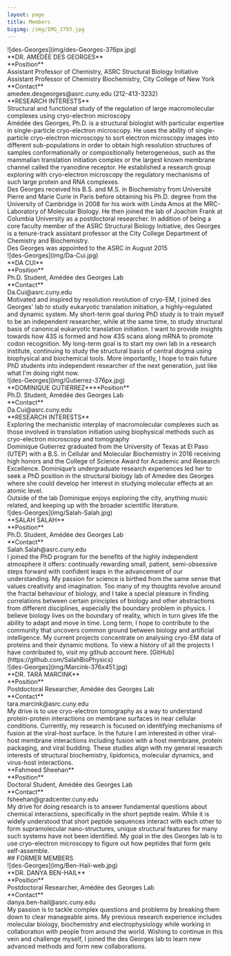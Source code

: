 ```yaml
---
layout: page
title: Members
bigimg: /img/IMG_2793.jpg
---
```


<div class="row">
  <div class="col-md-5" markdown="1">
  ![des-Georges](img/des-Georges-376px.jpg)<br>**DR. AMÉDÉE DES GEORGES**<br>**Position** <br>Assistant Professor of Chemistry, ASRC Structural Biology Initiative <br>Assistant Professor of Chemistry Biochemistry, City College of New York <br>**Contact**<br>amedee.desgeorges@asrc.cuny.edu (212-413-3232)<br>**RESEARCH INTERESTS** <br>Structural and functional study of the regulation of large macromolecular complexes using cryo-electron microscopy
  </div>
  <div class="col-md-7" markdown="1">
   Amédée des Georges, Ph.D. is a structural biologist with particular expertise in single-particle cryo-electron microscopy. He uses the ability of single-particle cryo-electron microscopy to sort electron microscopy images into different sub-populations in order to obtain high resolution structures of samples conformationally or compositionally heterogeneous, such as the mammalian translation initiation complex or the largest known membrane channel called the ryanodine receptor. He established a research group exploring with cryo-electron microscopy the regulatory mechanisms of such large protein and RNA complexes.<br>Des Georges received his B.S. and M.S. in Biochemistry from Université Pierre and Marie Curie in Paris before obtaining his Ph.D. degree from the University of Cambridge in 2008 for his work with Linda Amos at the MRC-Laboratory of Molecular Biology. He then joined the lab of Joachim Frank at Columbia University as a postdoctoral researcher. In addition of being a core faculty member of the ASRC Structural Biology Initiative, des Georges is a tenure-track assistant professor at the City College Department of Chemistry and Biochemistry.<br>Des Georges was appointed to the ASRC in August 2015 
  </div>
</div>

<div class="row">
  <div class="col-md-5" markdown="1">
  ![des-Georges](img/Da-Cui.jpg)<br>**DA CUI**<br>**Position**<br>Ph.D. Student, Amédée des Georges Lab <br>**Contact** <br>Da.Cui@asrc.cuny.edu
  </div>
  <div class="col-md-7" markdown="1">
  Motivated and inspired by resolution revolution of cryo-EM, I joined des Georges' lab to study eukaryotic translation initiation, a highly-regulated and dynamic system. My short-term goal during PhD study is to train myself to be an independent researcher, while at the same time, to study structural basis of canonical eukaryotic translation initiation. I want to provide insights towards how 43S is formed and how 43S scans along mRNA to promote codon recognition. My long-term goal is to start my own lab in a research institute, continuing to study the structural basis of central dogma using biophysical and biochemical tools. More importantly, I hope to train future PhD students into independent researcher of the next generation, just like what I'm doing right now.
  </div>
</div>

<div class="row">
  <div class="col-md-5" markdown="1">
  ![des-Georges](img/Gutierrez-376px.jpg)<br>**DOMINIQUE GUTIERREZ****Position**<br>Ph.D. Student, Amédée des Georges Lab <br>**Contact** <br>Da.Cui@asrc.cuny.edu<br>**RESEARCH INTERESTS**<br>Exploring the mechanistic interplay of macromolecular complexes such as those involved in translation initiation using biophysical methods such as cryo-electron microscopy and tomography
  </div>
  <div class="col-md-7" markdown="1">
  Dominique Gutierrez graduated from the University of Texas at El Paso (UTEP) with a B.S. in Cellular and Molecular Biochemistry in 2016 receiving high honors and the College of Science Award for Academic and Research Excellence. Dominique’s undergraduate research experiences led her to seek a PhD position in the structural biology lab of Amedee des Georges where she could develop her interest in studying molecular effects at an atomic level.<br>Outside of the lab Dominique enjoys exploring the city, anything music related, and keeping up with the broader scientific literature.
  </div>
</div>

<div class="row">
  <div class="col-md-5" markdown="1">
  ![des-Georges](img/Salah-Salah.jpg)<br>**SALAH SALAH**<br>**Position**<br>Ph.D. Student, Amédée des Georges Lab<br>**Contact**<br>Salah.Salah@asrc.cuny.edu
  </div>
  <div class="col-md-7" markdown="1">
  I joined the PhD program for the benefits of the highly independent atmosphere it offers: continually rewarding small, patient, semi-obsessive steps forward with confident leaps in the advancement of our understanding. My passion for science is birthed from the same sense that values creativity and imagination. Too many of my thoughts revolve around the fractal behaviour of biology, and I take a special pleasure in finding correlations between certain principles of biology and other abstractions from different disciplines, especially the boundary problem in physics. I believe biology lives on the boundary of reality, which in turn gives life the ability to adapt and move in time. Long term, I hope to contribute to the community that uncovers common ground between biology and artificial intelligence. My current projects concentrate on analysing cryo-EM data of proteins and their dynamic motions. To view a history of all the projects I have contributed to, visit my github account here. [GitHub](https://github.com/SalahBioPhysics)
  </div>
</div>

<div class="row">
  <div class="col-md-5" markdown="1">
  ![des-Georges](img/Marcink-376x451.jpg)<br>**DR. TARA MARCINK**<br>**Position**<br>Postdoctoral Researcher, Amédée des Georges Lab<br>**Contact**<br>tara.marcink@asrc.cuny.edu
  </div>
  <div class="col-md-7" markdown="1">
  My drive is to use cryo-electron tomography as a way to  understand protein-protein interactions on membrane surfaces in near cellular conditions. Currently, my research is focused on identifying mechanisms of fusion at the viral-host surface. In the future I am interested in other viral-host membrane interactions including fusion with a host membrane, protein packaging, and viral budding. These studies align with my general research interests of structural biochemistry, lipidomics, molecular dynamics, and virus-host interactions.
  </div>
</div>

<div class="row">
  <div class="col-md-5" markdown="1">
**Fahmeed Sheehan**<br>**Position**<br>Doctoral Student, Amédée des Georges Lab<br>**Contact**<br>fsheehan@gradcenter.cuny.edu
  </div>
  <div class="col-md-7" markdown="1">
  My drive for doing research is to answer fundamental questions about chemical interactions, specifically in the short peptide realm. While it is widely understood that short peptide sequences interact with each other to form supramolecular nano-structures, unique structural features for many such systems have not been identified. My goal in the des Georges lab is to use cryo-electron microscopy to figure out how peptides that form gels self-assemble.
  </div>
</div>
## FORMER MEMBERS
<div class="row">
  <div class="col-md-5" markdown="1">
 ![des-Georges](img/Ben-Hail-web.jpg)<br>**DR. DANYA BEN-HAIL**<br>**Position**<br>Postdoctoral Researcher, Amédée des Georges Lab<br>**Contact**<br>danya.ben-hail@asrc.cuny.edu
  </div>
  <div class="col-md-7" markdown="1">
  My passion is to tackle complex questions and problems by breaking them down to clear manageable aims.
My previous research experience includes molecular biology, biochemistry and electrophysiology while working in collaboration with people from around the world. Wishing to continue in this vein and challenge myself, I joined the des Georges lab to learn new advanced methods and form new collaborations. 
  </div>
</div>






